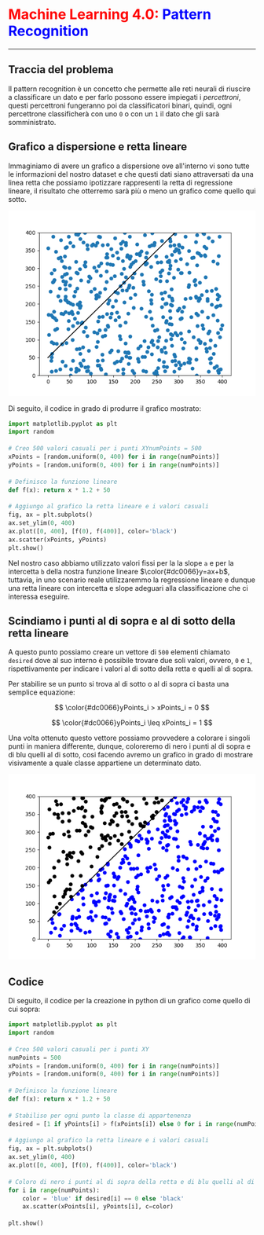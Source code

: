# <span style="color:red;">Machine Learning 4.0:</span> <span style="color:blue;">Pattern Recognition</span>
___

## Traccia del problema
Il pattern recognition è un concetto che permette alle reti neurali di riuscire a classificare un dato e per farlo possono essere impiegati i *percettroni*, questi percettroni fungeranno poi da classificatori binari, quindi, ogni percettrone classificherà con uno `0` o con un `1` il dato che gli sarà somministrato.

## Grafico a dispersione e retta lineare

Immaginiamo di avere un grafico a dispersione ove all'interno vi sono tutte le informazioni del nostro dataset e che questi dati siano attraversati da una linea retta che possiamo ipotizzare rappresenti la retta di regressione lineare, il risultato che otterremo sarà più o meno un grafico come quello qui sotto.

![scatter dataset](image/scatter.png)

Di seguito, il codice in grado di produrre il grafico mostrato:

```python
import matplotlib.pyplot as plt
import random

# Creo 500 valori casuali per i punti XYnumPoints = 500
xPoints = [random.uniform(0, 400) for i in range(numPoints)]
yPoints = [random.uniform(0, 400) for i in range(numPoints)]

# Definisco la funzione lineare
def f(x): return x * 1.2 + 50

# Aggiungo al grafico la retta lineare e i valori casuali
fig, ax = plt.subplots()
ax.set_ylim(0, 400)
ax.plot([0, 400], [f(0), f(400)], color='black')
ax.scatter(xPoints, yPoints)
plt.show()
```

Nel nostro caso abbiamo utilizzato valori fissi per la la slope `a` e per la intercetta `b` della nostra funzione lineare $\color{#dc0066}y=ax+b$, tuttavia, in uno scenario reale utilizzaremmo la regressione lineare e dunque una retta lineare con intercetta e slope adeguari alla classificazione che ci interessa eseguire.

## Scindiamo i punti al di sopra e al di sotto della retta lineare

A questo punto possiamo creare un vettore di `500` elementi chiamato `desired` dove al suo interno è possibile trovare due soli valori, ovvero, `0` e `1`, rispettivamente per indicare i valori al di sotto della retta e quelli al di sopra.

Per stabilire se un punto si trova al di sotto o al di sopra ci basta una semplice equazione:

$$
\color{#dc0066}yPoints_i > xPoints_i = 0
$$

$$
\color{#dc0066}yPoints_i \leq xPoints_i = 1
$$

Una volta ottenuto questo vettore possiamo provvedere a colorare i singoli punti in maniera differente, dunque, coloreremo di nero i punti al di sopra e di blu quelli al di sotto, cosi facendo avremo un grafico in grado di mostrare visivamente a quale classe appartiene un determinato dato.

![scatter con classificazione](image/scatter_desired.png)

## Codice

Di seguito, il codice per la creazione in python di un grafico come quello di cui sopra:

```python
import matplotlib.pyplot as plt
import random

# Creo 500 valori casuali per i punti XY
numPoints = 500
xPoints = [random.uniform(0, 400) for i in range(numPoints)]
yPoints = [random.uniform(0, 400) for i in range(numPoints)]

# Definisco la funzione lineare
def f(x): return x * 1.2 + 50

# Stabiliso per ogni punto la classe di appartenenza
desired = [1 if yPoints[i] > f(xPoints[i]) else 0 for i in range(numPoints)]

# Aggiungo al grafico la retta lineare e i valori casuali
fig, ax = plt.subplots()
ax.set_ylim(0, 400)
ax.plot([0, 400], [f(0), f(400)], color='black')

# Coloro di nero i punti al di sopra della retta e di blu quelli al di sotto
for i in range(numPoints):
    color = 'blue' if desired[i] == 0 else 'black'
    ax.scatter(xPoints[i], yPoints[i], c=color)

plt.show()
```
